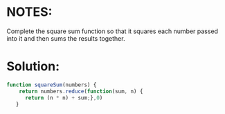 # NOTES:
Complete the square sum function so that it squares each number passed into it and then sums the results together.
# Solution:	
```javascript
function squareSum(numbers) {
    return numbers.reduce(function(sum, n) {
      return (n * n) + sum;},0)
   }
```
